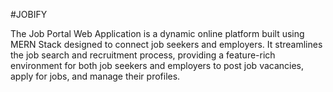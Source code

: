 #JOBIFY

The Job Portal Web Application is a dynamic online platform built using MERN Stack designed to connect job seekers and employers. It streamlines the job search and recruitment process, providing a feature-rich environment for both job seekers and employers to post job vacancies, apply for jobs, and manage their profiles.

